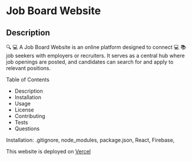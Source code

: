 # Job Board Website

## Description
🔍 💻 A Job Board Website is an online platform designed to connect 💻 📚 job seekers with employers or recruiters. It serves as a central hub where job openings are posted, and candidates can search for and apply to relevant positions.

Table of Contents
- Description
- Installation
- Usage
- License
- Contributing
- Tests
- Questions

Installation:
.gitignore, node_modules, package.json, React, Firebase,

This website is deployed on [Vercel](https://project-2-jobboard.vercel.app/)